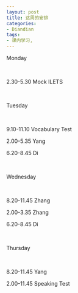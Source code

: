 ```yaml
---
layout: post
title: 这周的安排
categories:
- Diandian
tags:
- 课内学习, 
---
```

<p>Monday</p>
<p><br /></p>
<p>2.30-5.30&nbsp;Mock&nbsp;ILETS</p>
<p><br /></p>
<p> </p>
<p>Tuesday</p>
<p><br /></p>
<p>9.10-11.10&nbsp;Vocabulary&nbsp;Test</p>
<p>2.00-5.35&nbsp;Yang</p>
<p>6.20-8.45&nbsp;Di</p>
<p><br /></p>
<p> </p>
<p>Wednesday</p>
<p><br /></p>
<p>8.20-11.45&nbsp;Zhang</p>
<p>2.00-3.35&nbsp;Zhang</p>
<p>6.20-8.45&nbsp;Di</p>
<p><br /></p>
<p>Thursday</p>
<p><br /> </p>
<p> </p>
<p>8.20-11.45&nbsp;Yang</p>
<p>2.00-11.45&nbsp;Speaking&nbsp;Test</p>